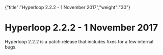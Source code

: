 {"title":"Hyperloop 2.2.2 - 1 November 2017","weight":"30"} 

# Hyperloop 2.2.2 - 1 November 2017

Hyperloop 2.2.2 is a patch release that includes fixes for a few internal bugs.